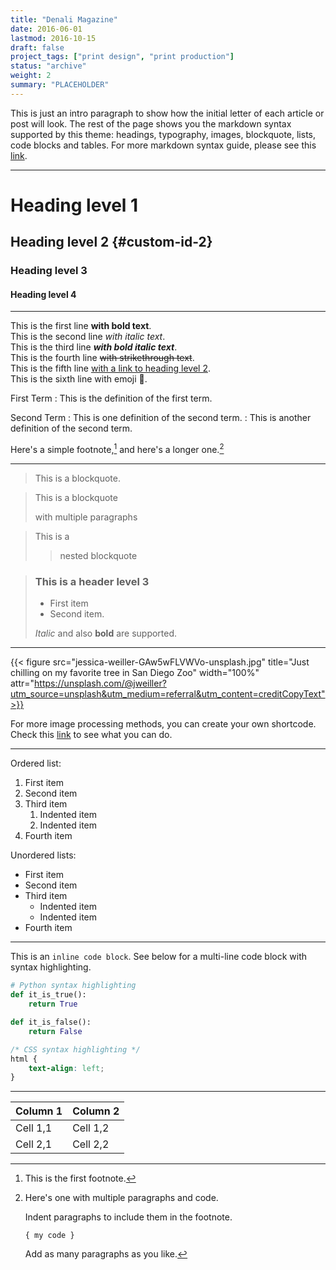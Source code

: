 ```yaml
---
title: "Denali Magazine"
date: 2016-06-01
lastmod: 2016-10-15
draft: false
project_tags: ["print design", "print production"]
status: "archive"
weight: 2
summary: "PLACEHOLDER"
---
```


This is just an intro paragraph to show how the initial letter of each article or post will look.
The rest of the page shows you the markdown syntax supported by this theme: headings, typography, images, blockquote, lists, code blocks and tables.
For more markdown syntax guide, please see this [link](https://www.markdownguide.org/basic-syntax/).

--- 

# Heading level 1
## Heading level 2 {#custom-id-2}
### Heading level 3 
#### Heading level 4

---

This is the first line **with bold text**.  
This is the second line *with italic text*.  
This is the third line  ***with bold italic text***.  
This is the fourth line ~~with strikethrough text~~.  
This is the fifth line [with a link to heading level 2](#custom-id-2).  
This is the sixth line with emoji 🥳.  

First Term
: This is the definition of the first term.

Second Term
: This is one definition of the second term.
: This is another definition of the second term.

Here's a simple footnote,[^1] and here's a longer one.[^bignote]

[^1]: This is the first footnote.

[^bignote]: Here's one with multiple paragraphs and code.

    Indent paragraphs to include them in the footnote.

    `{ my code }`

    Add as many paragraphs as you like.

--- 

> This is a blockquote.

> This is a blockquote
>
> with multiple paragraphs

> This is a
>
>> nested blockquote

> ### This is a header level 3
>
> - First item
> - Second item.
>
>  *Italic* and also **bold** are supported.

---

{{< figure src="jessica-weiller-GAw5wFLVWVo-unsplash.jpg" title="Just chilling on my favorite tree in San Diego Zoo" width="100%" attr="https://unsplash.com/@jweiller?utm_source=unsplash&utm_medium=referral&utm_content=creditCopyText">}}


For more image processing methods, you can create your own shortcode. Check this [link](https://gohugo.io/content-management/image-processing/) to see what you can do.

--- 

Ordered list:

1. First item
2. Second item
3. Third item
    1. Indented item
    2. Indented item
4. Fourth item

Unordered lists:
- First item
- Second item
- Third item
    - Indented item
    - Indented item
- Fourth item

--- 

This is an `inline code block`. See below for a multi-line code block with syntax highlighting.

```python
# Python syntax highlighting
def it_is_true():
    return True

def it_is_false():
    return False
```

```css
/* CSS syntax highlighting */
html {
    text-align: left;
}
```

---

| Column 1 | Column 2 |
|:---------|:---------|
| Cell 1,1 | Cell 1,2 | 
| Cell 2,1 | Cell 2,2 | 
